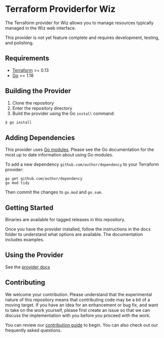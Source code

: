 # Terraform Providerfor Wiz
The Terraform provider for Wiz allows you to manage resources typically managed in the Wiz web interface.

This provider is not yet feature complete and requires development, testing, and polishing.

## Requirements

* [Terraform](https://www.terraform.io/downloads.html) >= 0.13
* [Go](https://golang.org/doc/install) >= 1.18

## Building the Provider

1. Clone the repository
1. Enter the repository directory
1. Build the provider using the Go `install` command: 
```sh
$ go install
```

## Adding Dependencies

This provider uses [Go modules](https://github.com/golang/go/wiki/Modules).
Please see the Go documentation for the most up to date information about using Go modules.

To add a new dependency `github.com/author/dependency` to your Terraform provider:

```
go get github.com/author/dependency
go mod tidy
```

Then commit the changes to `go.mod` and `go.sum`.

## Getting Started
Binaries are available for tagged releases in this repository.

Once you have the provider installed, follow the instructions in the docs folder to understand what options are available.  The documentation includes examples.

## Using the Provider
See the [provider docs](https://registry.terraform.io/providers/AxtonGrams/wiz/latest/docs)

## Contributing
We welcome your contribution. Please understand that the experimental nature of this repository means that contributing code may be a bit of a moving target. If you have an idea for an enhancement or bug fix, and want to take on the work yourself, please first create an issue so that we can discuss the implementation with you before you proceed with the work.

You can review our [contribution guide](_about/CONTRIBUTING.md) to begin. You can also check out our frequently asked questions.
